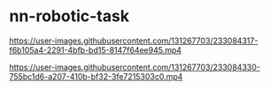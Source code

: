 # nn-robotic-task


https://user-images.githubusercontent.com/131267703/233084317-f6b105a4-2291-4bfb-bd15-8147f64ee945.mp4



https://user-images.githubusercontent.com/131267703/233084330-755bc1d6-a207-410b-bf32-3fe7215303c0.mp4

